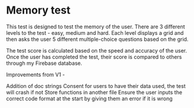 # Memory test

This test is designed to test the memory of the user. There are 3 different levels to the test - easy, medium and hard. Each level displays a grid and then asks the user 5 different multiple-choice questions based on the grid. 

The test score is calculated based on the speed and accuracy of the user. Once the user has completed the test, their score is compared to others through my Firebase database.



Improvements from V1 -

Addition of doc strings
Consent for users to have their data used, the test will crash if not
Store functions in another file
Ensure the user inputs the correct code format at the start by giving them an error if it is wrong
